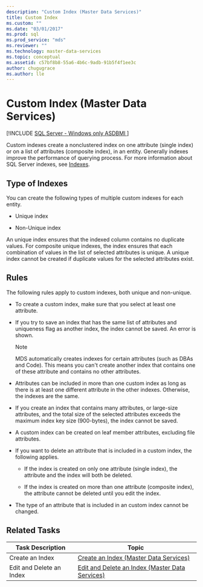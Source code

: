 ```yaml
---
description: "Custom Index (Master Data Services)"
title: Custom Index
ms.custom: ""
ms.date: "03/01/2017"
ms.prod: sql
ms.prod_service: "mds"
ms.reviewer: ""
ms.technology: master-data-services
ms.topic: conceptual
ms.assetid: c57bf8b8-55a6-4b6c-9adb-91b5f4f1ee3c
author: chugugrace 
ms.author: lle
---
```

# Custom Index (Master Data Services)

[!INCLUDE [SQL Server - Windows only ASDBMI  ](../includes/applies-to-version/sql-windows-only-asdbmi.md)]

  Custom indexes create a nonclustered index on one attribute (single index) or on a list of attributes (composite index), in an entity. Generally indexes improve the performance of querying process. For more information about SQL Server indexes, see [Indexes](../relational-databases/indexes/indexes.md).  
  
## Type of Indexes  
 You can create the following types of multiple custom indexes for each entity.  
  
-   Unique index  
  
-   Non-Unique index  
  
 An unique index ensures that the indexed column contains no duplicate values. For composite unique indexes, the index ensures that each combination of values in the list of selected attributes is unique. A unique index cannot be created if duplicate values for the selected attributes exist.  
  
## Rules  
 The following rules apply to custom indexes, both unique and non-unique.  
  
-   To create a custom index, make sure that you select at least one attribute.  
  
-   If you try to save an index that has the same list of attributes and uniqueness flag as another index, the index cannot be saved. An error is shown.  
  
    > [!NOTE]  
    >  MDS automatically creates indexes for certain attributes (such as DBAs and Code). This means you can't create another index that contains one of these attribute and contains no other attributes.  
  
-   Attributes can be included in more than one custom index as long as there is at least one different attribute in the other indexes. Otherwise, the indexes are the same.  
  
-   If you create an index that contains many attributes, or large-size attributes, and the total size of the selected attributes exceeds the maximum index key size (900-bytes), the index cannot be saved.  
  
-   A custom index can be created on leaf member attributes, excluding file attributes.  
  
-   If you want to delete an attribute that is included in a custom index, the following applies.  
  
    -   If the index is created on only one attribute (single index), the attribute and the index will both be deleted.  
  
    -   If the index is created on more than one attribute (composite index), the attribute cannot be deleted until you edit the index.  
  
-   The type of an attribute that is included in an custom index cannot be changed.  
  
## Related Tasks  
  
|Task Description|Topic|  
|----------------------|-----------|  
|Create an Index|[Create an Index &#40;Master Data Services&#41;](../master-data-services/create-an-index-master-data-services.md)|  
|Edit and Delete an Index|[Edit and Delete an Index &#40;Master Data Services&#41;](../master-data-services/edit-and-delete-an-index-master-data-services.md)|  
  
  
